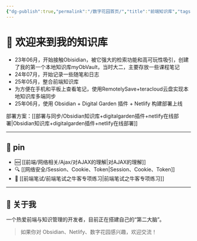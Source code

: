 ```yaml
---
{"dg-publish":true,"permalink":"/数字花园首页/","title":"前端知识库","tags":["gardenEntry"],"created":"2025-06-14T22:48:29.745+08:00","updated":"2025-06-16T17:41:43.404+08:00"}
---
```


# 👋 欢迎来到我的知识库

+ 23年06月，开始接触Obisidian，被它强大的检索功能和高可玩性吸引，创建了我的第一个本地知识库myObVault，当时大二，主要存放一些课程笔记
+ 24年07月，开始记录一些随笔和日志
+ 25年05月，整合前端知识库
+ 为方便在手机和平板上查看笔记，使用RemotelySave+teracloud云盘实现本地知识库多端同步
+ 25年06月，使用 Obsidian + Digital Garden 插件 + Netlify 构建部署上线

部署方案：[[部署与同步/Obsidian知识库+digitalgarden插件+netlify在线部署\|Obsidian知识库+digitalgarden插件+netlify在线部署]]

---
## 🧩 pin

- 🆕 [[前端/网络相关/Ajax/对AJAX的理解\|对AJAX的理解]]
- 🔍 [[网络安全/Session、Cookie、Token\|Session、Cookie、Token]]
- 🧠 [[前端笔试/前端笔试之牛客专项练习\|前端笔试之牛客专项练习]]

---

## 📌 关于我

一个热爱前端与知识管理的开发者，目前正在搭建自己的“第二大脑”。

> 如果你对 Obsidian、Netlify、数字花园感兴趣，欢迎交流！

